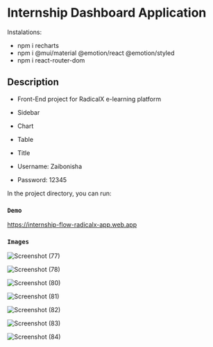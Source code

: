 # Internship Dashboard Application


Instalations:
* npm i recharts
* npm i @mui/material @emotion/react @emotion/styled
* npm i react-router-dom

## Description

* Front-End project for RadicalX e-learning platform
* Sidebar
* Chart
* Table
* Title


* Username: Zaibonisha
* Password: 12345

In the project directory, you can run:

### `Demo`
https://internship-flow-radicalx-app.web.app



### `Images`




![Screenshot (77)](https://github.com/Zaibonisha/internship-flow-radicalx-app/assets/98148804/ab929c0c-ad93-4430-befb-522b72ebc6e3)


![Screenshot (78)](https://github.com/Zaibonisha/internship-flow-radicalx-app/assets/98148804/61c9425e-b49a-4d2f-8b3e-f7b6cb5178e1)

![Screenshot (80)](https://github.com/Zaibonisha/internship-flow-radicalx-app/assets/98148804/8896f345-1a8a-4329-a692-e2dfd9a94401)

![Screenshot (81)](https://github.com/Zaibonisha/internship-flow-radicalx-app/assets/98148804/b440f81f-d2a9-4d3c-a845-d923df8226af)

![Screenshot (82)](https://github.com/Zaibonisha/internship-flow-radicalx-app/assets/98148804/45f6249f-373f-4109-8fda-9cf26282c32b)

![Screenshot (83)](https://github.com/Zaibonisha/internship-flow-radicalx-app/assets/98148804/c7e66163-2491-461b-9519-c5c563fc1faa)

![Screenshot (84)](https://github.com/Zaibonisha/internship-flow-radicalx-app/assets/98148804/2be2536a-cf49-4c29-bd5e-6f0059320600)
